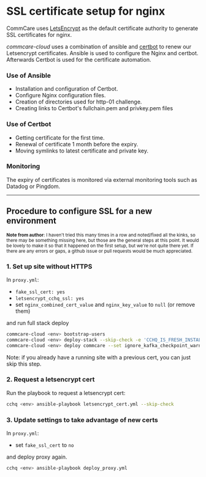 # SSL certificate setup for nginx
CommCare uses [LetsEncrypt](https://letsencrypt.org/) as the default certificate authority to
generate SSL certificates for nginx.

*commcare-cloud* uses a combination of ansible and [certbot](https://certbot.eff.org/about/)
to renew our Letsencrypt certificates. Ansible is used to configure the Nginx and certbot.
Afterwards Certbot is used for the certificate automation.

### Use of Ansible
* Installation and configuration of Certbot.
* Configure Nginx configuration files.
* Creation of directories used for http-01 challenge.
* Creating links to Certbot's fullchain.pem and privkey.pem files

### Use of Certbot
* Getting certificate for the first time.
* Renewal of certificate 1 month before the expiry.
* Moving symlinks to latest certificate and private key.

### Monitoring
The expiry of certificates is monitored via external monitoring tools such as Datadog
or Pingdom.

---

## Procedure to configure SSL for a new environment

<small>**Note from author**: I haven't tried this many times in a row and noted/fixed all the kinks,
so there may be something missing here,
but those are the general steps at this point.
It would be lovely to make it so that it happened on the first setup,
but we're not quite there yet.
If there are any errors or gaps, a github issue or pull requests
would be much appreciated.</small>

### 1. Set up site without HTTPS

In `proxy.yml`:
- `fake_ssl_cert: yes`
- `letsencrypt_cchq_ssl: yes`
- set `nginx_combined_cert_value` and `nginx_key_value` to `null`
  (or remove them)

and run full stack deploy

```bash
commcare-cloud <env> bootstrap-users
commcare-cloud <env> deploy-stack --skip-check -e 'CCHQ_IS_FRESH_INSTALL=1'
commcare-cloud <env> deploy commcare --set ignore_kafka_checkpoint_warning=true
```

Note: if you already have a running site with a previous cert,
you can just skip this step.

### 2. Request a letsencrypt cert

Run the playbook to request a letsencrypt cert:
```bash
cchq <env> ansible-playbook letsencrypt_cert.yml --skip-check
```

### 3. Update settings to take advantage of new certs

In `proxy.yml`:
- set `fake_ssl_cert` to `no`

and deploy proxy again.

```bash
cchq <env> ansible-playbook deploy_proxy.yml
```
